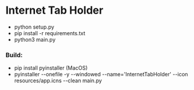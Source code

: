 # Internet Tab Holder
	
 - python setup.py
 - pip install -r requirements.txt
 - python3 main.py

### Build:
 - pip install pyinstaller
 (MacOS)
 - pyinstaller --onefile -y --windowed --name='InternetTabHolder' --icon resources/app.icns --clean main.py
